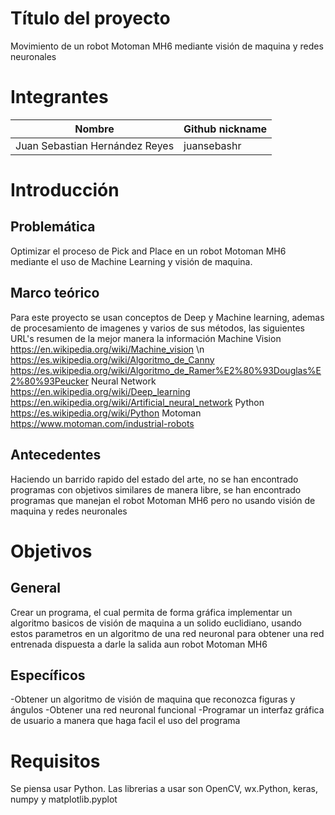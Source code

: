 
# Título del proyecto
Movimiento de un robot Motoman MH6 mediante visión de maquina y redes neuronales
# Integrantes

| Nombre | Github nickname |
|--------|-----------------|
| Juan Sebastian Hernández Reyes | juansebashr |
 
# Introducción

## Problemática
Optimizar el proceso de Pick and Place en un robot Motoman MH6 mediante el uso de Machine Learning y visión de maquina.

## Marco teórico

Para este proyecto se usan conceptos de Deep y Machine learning, ademas de procesamiento de imagenes y varios de sus métodos, las siguientes URL's resumen de la mejor manera la información
Machine Vision
https://en.wikipedia.org/wiki/Machine_vision \n
https://es.wikipedia.org/wiki/Algoritmo_de_Canny
https://es.wikipedia.org/wiki/Algoritmo_de_Ramer%E2%80%93Douglas%E2%80%93Peucker
Neural Network
https://en.wikipedia.org/wiki/Deep_learning
https://en.wikipedia.org/wiki/Artificial_neural_network
Python
https://es.wikipedia.org/wiki/Python
Motoman
https://www.motoman.com/industrial-robots

## Antecedentes

Haciendo un barrido rapido del estado del arte, no se han encontrado programas con objetivos similares de manera libre, se han encontrado programas que manejan el robot Motoman MH6 pero no usando visión de maquina y redes neuronales

# Objetivos

## General

Crear un programa, el cual permita de forma gráfica implementar un algoritmo basicos de visión de maquina a un solido euclidiano, usando estos parametros en un algoritmo de una red neuronal para obtener una red entrenada dispuesta a darle la salida aun robot Motoman MH6

## Específicos

-Obtener un algoritmo de visión de maquina que reconozca figuras y ángulos
-Obtener una red neuronal funcional 
-Programar un interfaz gráfica de usuario a manera que haga facil el uso del programa

# Requisitos
  Se piensa usar Python.
  Las librerias a usar son OpenCV, wx.Python, keras, numpy y matplotlib.pyplot
